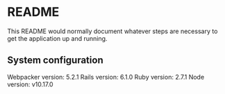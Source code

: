# README

This README would normally document whatever steps are necessary to get the
application up and running.

## System configuration

Webpacker version: 5.2.1
Rails version: 6.1.0
Ruby version: 2.7.1
Node version: v10.17.0
